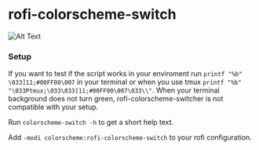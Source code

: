 # rofi-colorscheme-switch

![Alt Text](https://thumbs.gfycat.com/UnsungScratchyAmericancrocodile-size_restricted.gif)

### Setup

If you want to test if the script works in your enviroment run `printf "%b" \033]11;#00FF00\007` in your terminal or when you use tmux `printf "%b" "\033Ptmux;\033\033]11;#00FF00\007\033\\"`. When your terminal background does not turn green, rofi-colorscheme-switcher is not compatible with your setup.

Run `colorscheme-switch -h` to get a short help text.

Add `-modi colorscheme:rofi-colorscheme-switch` to your rofi configuration.
